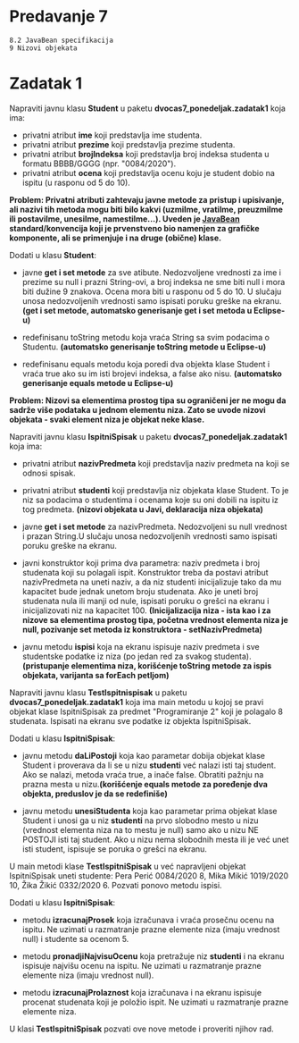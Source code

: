 # Predavanje 7

	8.2 JavaBean specifikacija
	9 Nizovi objekata
	
# Zadatak 1


Napraviti javnu klasu **Student** u paketu **dvocas7_ponedeljak.zadatak1** koja ima:

- privatni atribut **ime** koji predstavlja ime studenta.
- privatni atribut **prezime** koji predstavlja prezime studenta.
- privatni atribut **brojIndeksa** koji predstavlja broj indeksa studenta u formatu BBBB/GGGG (npr. "0084/2020").
- privatni atribut **ocena** koji predstavlja ocenu koju je student dobio na ispitu (u rasponu od 5 do 10).


**Problem: Privatni atributi zahtevaju javne metode za pristup i upisivanje, ali nazivi tih metoda mogu biti bilo kakvi (uzmiIme, vratiIme, preuzmiIme ili postaviIme, unesiIme, namestiIme...). Uveden je [JavaBean](https://en.wikibooks.org/wiki/Java_Programming/JavaBeans) standard/konvencija koji je prvenstveno bio namenjen za grafičke komponente, ali se primenjuje i na druge (obične) klase.**

Dodati u klasu **Student**:

 - javne **get i set metode** za sve atibute. Nedozvoljene vrednosti za ime i prezime su null i prazni String-ovi, a broj indeksa ne sme biti null i mora biti dužine 9 znakova. Ocena mora biti u rasponu od 5 do 10. U slučaju unosa nedozvoljenih vrednosti samo ispisati poruku greške na ekranu.**(get i set metode, automatsko generisanje get i set metoda u Eclipse-u)**

- redefinisanu toString metodu koja vraća String sa svim podacima o Studentu. **(automatsko generisanje toString metode u Eclipse-u)**

- redefinisanu equals metodu koja poredi dva objekta klase Student i vraća true ako su im isti brojevi indeksa, a false ako nisu. **(automatsko generisanje equals metode u Eclipse-u)**



**Problem: Nizovi sa elementima prostog tipa su ograničeni jer ne mogu da sadrže više podataka u jednom elementu niza. Zato se uvode nizovi objekata - svaki element niza je objekat neke klase.**

Napraviti javnu klasu **IspitniSpisak** u paketu **dvocas7_ponedeljak.zadatak1** koja ima:

- privatni atribut **nazivPredmeta** koji predstavlja naziv predmeta na koji se odnosi spisak.
- privatni atribut **studenti** koji predstavlja niz objekata klase Student. To je niz sa podacima o studentima i ocenama koje su oni dobili na ispitu iz tog predmeta. **(nizovi objekata u Javi, deklaracija niza objekata)**


- javne **get i set metode** za nazivPredmeta. Nedozvoljeni su null vrednost i prazan String.U slučaju unosa nedozvoljenih vrednosti samo ispisati poruku greške na ekranu.

- javni konstruktor koji prima dva parametra: naziv predmeta i broj studenata koji su polagali ispit. Konstruktor treba da postavi atribut nazivPredmeta na uneti naziv, a da niz studenti inicijalizuje tako da mu kapacitet bude jednak unetom broju studenata. Ako je uneti broj studenata nula ili manji od nule, ispisati poruku o grešci na ekranu i inicijalizovati niz na kapacitet 100. **(Inicijalizacija niza - ista kao i za nizove sa elementima prostog tipa, početna vrednost elementa niza je null, pozivanje set metoda iz konstruktora - setNazivPredmeta)**

- javnu metodu **ispisi** koja na ekranu ispisuje naziv predmeta i sve studentske podatke iz niza (po jedan red za svakog studenta). **(pristupanje elementima niza, korišćenje toString metode za ispis objekata, varijanta sa forEach petljom)**


Napraviti javnu klasu **TestIspitnispisak** u paketu **dvocas7_ponedeljak.zadatak1** koja ima main metodu u kojoj se pravi objekat klase IspitniSpisak za predmet "Programiranje 2" koji je polagalo 8 studenata. Ispisati na ekranu sve podatke iz objekta IspitniSpisak.



Dodati u klasu **IspitniSpisak**:


- javnu metodu **daLiPostoji** koja kao parametar dobija objekat klase Student i proverava da li se u nizu **studenti** već nalazi isti taj student. Ako se nalazi, metoda vraća true, a inače false. Obratiti pažnju na prazna mesta u nizu.**(korišćenje equals metode za poređenje dva objekta, preduslov je da se redefiniše)**

- javnu metodu **unesiStudenta** koja kao parametar prima objekat klase Student i unosi ga u niz **studenti** na prvo slobodno mesto u nizu (vrednost elementa niza na to mestu je null) samo ako u nizu NE POSTOJI isti taj student. Ako u nizu nema slobodnih mesta ili je već unet isti student, ispisuje se poruka o grešci na ekranu.


U main metodi klase **TestIspitniSpisak** u već napravljeni objekat IspitniSpisak uneti studente: Pera Perić 0084/2020 8, Mika Mikić 1019/2020 10, Žika Žikić 0332/2020 6. Pozvati ponovo metodu ispisi.


Dodati u klasu **IspitniSpisak**:

- metodu **izracunajProsek** koja izračunava i vraća prosečnu ocenu na ispitu. Ne uzimati u razmatranje prazne elemente niza (imaju vrednost null) i studente sa ocenom 5.

- metodu **pronadjiNajvisuOcenu** koja pretražuje niz **studenti** i na ekranu ispisuje najvišu ocenu na ispitu. Ne uzimati u razmatranje prazne elemente niza (imaju vrednost null).

- metodu **izracunajProlaznost** koja izračunava i na ekranu ispisuje procenat studenata koji je položio ispit. Ne uzimati u razmatranje prazne elemente niza.


U klasi **TestIspitniSpisak** pozvati ove nove metode i proveriti njihov rad.
